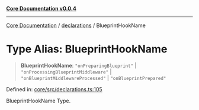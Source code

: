[**Core Documentation v0.0.4**](../../README.md)

***

[Core Documentation](../../modules.md) / [declarations](../README.md) / BlueprintHookName

# Type Alias: BlueprintHookName

> **BlueprintHookName**: `"onPreparingBlueprint"` \| `"onProcessingBlueprintMiddleware"` \| `"onBlueprintMiddlewareProcessed"` \| `"onBlueprintPrepared"`

Defined in: [core/src/declarations.ts:105](https://github.com/stonemjs/core/blob/2adc2da4c7e3b5a9f593c198ba7e8ad639651777/src/declarations.ts#L105)

BlueprintHookName Type.
